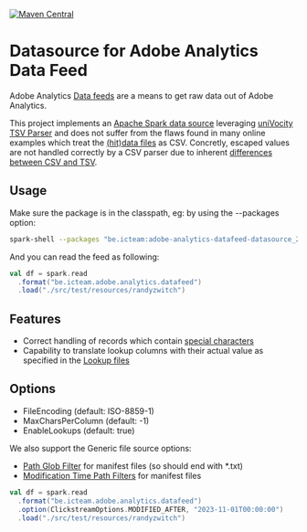 [![Maven Central](https://maven-badges.herokuapp.com/maven-central/be.icteam/adobe-analytics-datafeed-datasource_2.12/badge.svg)](https://central.sonatype.com/artifact/be.icteam/adobe-analytics-datafeed-datasource_2.12)

# Datasource for Adobe Analytics Data Feed

Adobe Analytics [Data feeds](https://experienceleague.adobe.com/docs/analytics/export/analytics-data-feed/data-feed-contents/datafeeds-contents.html?lang=en) are a means to get raw data out of Adobe Analytics.

This project implements an [Apache Spark data source](https://spark.apache.org/docs/latest/sql-data-sources.html) leveraging [uniVocity TSV Parser](https://github.com/uniVocity/univocity-parsers/tree/master) and does not suffer from the flaws found in many online examples which treat the [(hit)data files](https://experienceleague.adobe.com/docs/analytics/export/analytics-data-feed/data-feed-contents/datafeeds-contents.html?lang=en#hit-data-files) as CSV.
Concretly, escaped values are not handled correctly by a CSV parser due to inherent [differences between CSV and TSV](https://github.com/eBay/tsv-utils/blob/master/docs/comparing-tsv-and-csv.md).

## Usage

Make sure the package is in the classpath, eg: by using the --packages option:

```bash
spark-shell --packages "be.icteam:adobe-analytics-datafeed-datasource_2.12:0.0.1"
```

And you can read the feed as following:

```scala
val df = spark.read
  .format("be.icteam.adobe.analytics.datafeed")
  .load("./src/test/resources/randyzwitch")
```

## Features

* Correct handling of records which contain [special characters](https://experienceleague.adobe.com/docs/analytics/export/analytics-data-feed/data-feed-contents/datafeeds-spec-chars.html?lang=en)
* Capability to translate lookup columns with their actual value as specified in the [Lookup files](https://experienceleague.adobe.com/docs/analytics/export/analytics-data-feed/data-feed-contents/datafeeds-contents.html?lang=en#lookup-files)

## Options

* FileEncoding (default: ISO-8859-1)
* MaxCharsPerColumn (default: -1)
* EnableLookups (default: true)

We also support the Generic file source options:
* [Path Glob Filter](https://spark.apache.org/docs/latest/sql-data-sources-generic-options.html#path-glob-filter) for manifest files (so should end with *.txt)
* [Modification Time Path Filters](https://spark.apache.org/docs/latest/sql-data-sources-generic-options.html#modification-time-path-filters) for manifest files

```scala
val df = spark.read
  .format("be.icteam.adobe.analytics.datafeed")
  .option(ClickstreamOptions.MODIFIED_AFTER, "2023-11-01T00:00:00")
  .load("./src/test/resources/randyzwitch")
```